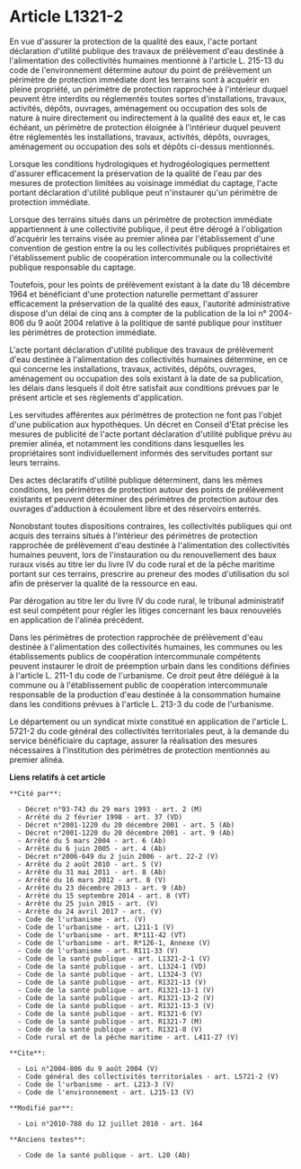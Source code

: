 # Article L1321-2

En vue d'assurer la protection de la qualité des eaux, l'acte portant déclaration d'utilité publique des travaux de
prélèvement d'eau destinée à l'alimentation des collectivités humaines mentionné à l'article L. 215-13 du code de
l'environnement détermine autour du point de prélèvement un périmètre de protection immédiate dont les terrains sont à
acquérir en pleine propriété, un périmètre de protection rapprochée à l'intérieur duquel peuvent être interdits ou
réglementés toutes sortes d'installations, travaux, activités, dépôts, ouvrages, aménagement ou occupation des sols de nature
à nuire directement ou indirectement à la qualité des eaux et, le cas échéant, un périmètre de protection éloignée à
l'intérieur duquel peuvent être réglementés les installations, travaux, activités, dépôts, ouvrages, aménagement ou
occupation des sols et dépôts ci-dessus mentionnés. 

Lorsque les conditions hydrologiques et hydrogéologiques permettent d'assurer efficacement la préservation de la qualité de
l'eau par des mesures de protection limitées au voisinage immédiat du captage, l'acte portant déclaration d'utilité publique
peut n'instaurer qu'un périmètre de protection immédiate. 

Lorsque des terrains situés dans un périmètre de protection immédiate appartiennent à une collectivité publique, il peut être
dérogé à l'obligation d'acquérir les terrains visée au premier alinéa par l'établissement d'une convention de gestion entre
la ou les collectivités publiques propriétaires et l'établissement public de coopération intercommunale ou la collectivité
publique responsable du captage. 

Toutefois, pour les points de prélèvement existant à la date du 18 décembre 1964 et bénéficiant d'une protection naturelle
permettant d'assurer efficacement la préservation de la qualité des eaux, l'autorité administrative dispose d'un délai de
cinq ans à compter de la publication de la loi n° 2004-806 du 9 août 2004 relative à la politique de santé publique pour
instituer les périmètres de protection immédiate. 

L'acte portant déclaration d'utilité publique des travaux de prélèvement d'eau destinée à l'alimentation des collectivités
humaines détermine, en ce qui concerne les installations, travaux, activités, dépôts, ouvrages, aménagement ou occupation des
sols existant à la date de sa publication, les délais dans lesquels il doit être satisfait aux conditions prévues par le
présent article et ses règlements d'application. 

Les servitudes afférentes aux périmètres de protection ne font pas l'objet d'une publication aux hypothèques. Un décret en
Conseil d'Etat précise les mesures de publicité de l'acte portant déclaration d'utilité publique prévu au premier alinéa, et
notamment les conditions dans lesquelles les propriétaires sont individuellement informés des servitudes portant sur leurs
terrains. 

Des actes déclaratifs d'utilité publique déterminent, dans les mêmes conditions, les périmètres de protection autour des
points de prélèvement existants et peuvent déterminer des périmètres de protection autour des ouvrages d'adduction à
écoulement libre et des réservoirs enterrés. 

Nonobstant toutes dispositions contraires, les collectivités publiques qui ont acquis des terrains situés à l'intérieur des
périmètres de protection rapprochée de prélèvement d'eau destinée à l'alimentation des collectivités humaines peuvent, lors
de l'instauration ou du renouvellement des baux ruraux visés au titre Ier du livre IV du code rural et de la pêche maritime
portant sur ces terrains, prescrire au preneur des modes d'utilisation du sol afin de préserver la qualité de la ressource en
eau. 

Par dérogation au titre Ier du livre IV du code rural, le tribunal administratif est seul compétent pour régler les litiges
concernant les baux renouvelés en application de l'alinéa précédent. 

Dans les périmètres de protection rapprochée de prélèvement d'eau destinée à l'alimentation des collectivités humaines, les
communes ou les établissements publics de coopération intercommunale compétents peuvent instaurer le droit de préemption
urbain dans les conditions définies à l'article L. 211-1 du code de l'urbanisme. Ce droit peut être délégué à la commune ou à
l'établissement public de coopération intercommunale responsable de la production d'eau destinée à la consommation humaine
dans les conditions prévues à l'article L. 213-3 du code de l'urbanisme. 

Le département ou un syndicat mixte constitué en application de l'article L. 5721-2 du code général des collectivités
territoriales peut, à la demande du service bénéficiaire du captage, assurer la réalisation des mesures nécessaires à
l'institution des périmètres de protection mentionnés au premier alinéa.

**Liens relatifs à cet article**

	**Cité par**:

	  - Décret n°93-743 du 29 mars 1993 - art. 2 (M)
	  - Arrêté du 2 février 1998 - art. 37 (VD)
	  - Décret n°2001-1220 du 20 décembre 2001 - art. 5 (Ab)
	  - Décret n°2001-1220 du 20 décembre 2001 - art. 9 (Ab)
	  - Arrêté du 5 mars 2004 - art. 6 (Ab)
	  - Arrêté du 6 juin 2005 - art. 4 (Ab)
	  - Décret n°2006-649 du 2 juin 2006 - art. 22-2 (V)
	  - Arrêté du 2 août 2010 - art. 5 (V)
	  - Arrêté du 31 mai 2011 - art. 8 (Ab)
	  - Arrêté du 16 mars 2012 - art. 8 (V)
	  - Arrêté du 23 décembre 2013 - art. 9 (Ab)
	  - Arrêté du 15 septembre 2014 - art. 8 (VT)
	  - Arrêté du 25 juin 2015 - art. (V)
	  - Arrêté du 24 avril 2017 - art. (V)
	  - Code de l'urbanisme - art. (V)
	  - Code de l'urbanisme - art. L211-1 (V)
	  - Code de l'urbanisme - art. R*111-42 (VT)
	  - Code de l'urbanisme - art. R*126-1, Annexe (V)
	  - Code de l'urbanisme - art. R111-33 (V)
	  - Code de la santé publique - art. L1321-2-1 (V)
	  - Code de la santé publique - art. L1324-1 (VD)
	  - Code de la santé publique - art. L1324-3 (V)
	  - Code de la santé publique - art. R1321-13 (V)
	  - Code de la santé publique - art. R1321-13-1 (V)
	  - Code de la santé publique - art. R1321-13-2 (V)
	  - Code de la santé publique - art. R1321-13-3 (V)
	  - Code de la santé publique - art. R1321-6 (V)
	  - Code de la santé publique - art. R1321-7 (M)
	  - Code de la santé publique - art. R1321-8 (V)
	  - Code rural et de la pêche maritime - art. L411-27 (V)

	**Cite**:

	  - Loi n°2004-806 du 9 août 2004 (V)
	  - Code général des collectivités territoriales - art. L5721-2 (V)
	  - Code de l'urbanisme - art. L213-3 (V)
	  - Code de l'environnement - art. L215-13 (V)

	**Modifié par**:

	  - Loi n°2010-788 du 12 juillet 2010 - art. 164

	**Anciens textes**:

	  - Code de la santé publique - art. L20 (Ab)
